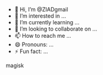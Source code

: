 - 👋 Hi, I’m @ZIADgmail
- 👀 I’m interested in ...
- 🌱 I’m currently learning ...
- 💞️ I’m looking to collaborate on ...
- 📫 How to reach me ...
- 😄 Pronouns: ...
- ⚡ Fun fact: ...

<!---
ZIADgmail/ZIADgmail is a ✨ special ✨ repository because its `README.md` (this file) appears on your GitHub profile.
You can click the Preview link to take a look at your changes.
--->
magisk
